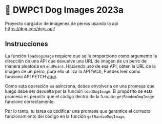 # 🐶 DWPC1 Dog Images 2023a
Proyecto cargador de imágenes de perros usando la api https://dog.ceo/dog-api/

## Instrucciones
La función `loadDogImage` requiere que se le proporcione como argumento la dirección de una API que devuelve una URL de imagen de un perro de manera aleatoria en `endPoint`. 
Haciendo uso de esa API, obten la URL de la imagen de un perro, para ello utiliza la API fetch, Puedes leer como funciona API FETCH [aqui](https://developer.mozilla.org/en-US/docs/Web/API/fetch#credentials).
    
Como esta operación es asíncrona, debes envolverla en una promesa que luego debe ser devuelta por la función `loadDogImage`. El propósito de esta promesa es permitir que el código dentro de la función `getRandomDogImage` funcione correctamente.
    
Por lo tanto, tu tarea es codificar una promesa que garantice el correcto funcionamiento del código en la función `getRandomDogImage`.